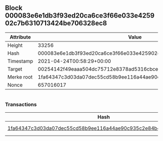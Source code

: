 ## Block 000083e6e1db3f93ed20ca6ce3f66e033e425902c7b6310713424be706328ec8

Attribute | Value
--- | ---
Height | 33256
Hash | 000083e6e1db3f93ed20ca6ce3f66e033e425902c7b6310713424be706328ec8
Timestamp | 2021-04-24T00:58:29+00:00
Target | 00254142f49eaaa504dc75712e8378ad5316cbcead634704b3734b6271167cc4
Merke root | 1fa64347c3d03da07dec55cd58b9ee116a44ae90c935c2e84b45c6edbdd89309
Nonce | 657016017

```

```

### Transactions

Hash | Amount
--- | ---
[1fa64347c3d03da07dec55cd58b9ee116a44ae90c935c2e84b45c6edbdd89309](1fa64347c3d03da07dec55cd58b9ee116a44ae90c935c2e84b45c6edbdd89309.md) | 10.00000000 SKEPTI 
